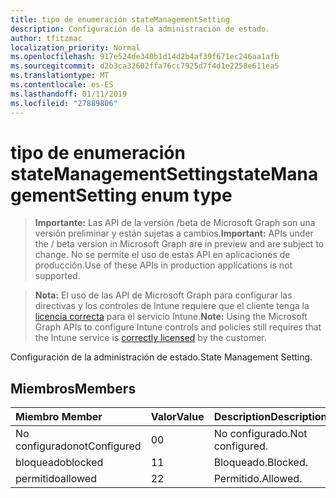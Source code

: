 ```yaml
---
title: tipo de enumeración stateManagementSetting
description: Configuración de la administración de estado.
author: tfitzmac
localization_priority: Normal
ms.openlocfilehash: 917e524de340b1d14d2b4af39f671ec246aa1afb
ms.sourcegitcommit: d2b3ca32602ffa76cc7925d7f4d1e2258e611ea5
ms.translationtype: MT
ms.contentlocale: es-ES
ms.lasthandoff: 01/11/2019
ms.locfileid: "27889806"
---
```

# <a name="statemanagementsetting-enum-type"></a><span data-ttu-id="b71b7-103">tipo de enumeración stateManagementSetting</span><span class="sxs-lookup"><span data-stu-id="b71b7-103">stateManagementSetting enum type</span></span>

> <span data-ttu-id="b71b7-104">**Importante:** Las API de la versión /beta de Microsoft Graph son una versión preliminar y están sujetas a cambios.</span><span class="sxs-lookup"><span data-stu-id="b71b7-104">**Important:** APIs under the / beta version in Microsoft Graph are in preview and are subject to change.</span></span> <span data-ttu-id="b71b7-105">No se permite el uso de estas API en aplicaciones de producción.</span><span class="sxs-lookup"><span data-stu-id="b71b7-105">Use of these APIs in production applications is not supported.</span></span>

> <span data-ttu-id="b71b7-106">**Nota:** El uso de las API de Microsoft Graph para configurar las directivas y los controles de Intune requiere que el cliente tenga la [licencia correcta](https://go.microsoft.com/fwlink/?linkid=839381) para el servicio Intune.</span><span class="sxs-lookup"><span data-stu-id="b71b7-106">**Note:** Using the Microsoft Graph APIs to configure Intune controls and policies still requires that the Intune service is [correctly licensed](https://go.microsoft.com/fwlink/?linkid=839381) by the customer.</span></span>

<span data-ttu-id="b71b7-107">Configuración de la administración de estado.</span><span class="sxs-lookup"><span data-stu-id="b71b7-107">State Management Setting.</span></span>
## <a name="members"></a><span data-ttu-id="b71b7-108">Miembros</span><span class="sxs-lookup"><span data-stu-id="b71b7-108">Members</span></span>
|<span data-ttu-id="b71b7-109">Miembro	</span><span class="sxs-lookup"><span data-stu-id="b71b7-109">Member</span></span>|<span data-ttu-id="b71b7-110">Valor</span><span class="sxs-lookup"><span data-stu-id="b71b7-110">Value</span></span>|<span data-ttu-id="b71b7-111">Description</span><span class="sxs-lookup"><span data-stu-id="b71b7-111">Description</span></span>|
|:---|:---|:---|
|<span data-ttu-id="b71b7-112">No configurado</span><span class="sxs-lookup"><span data-stu-id="b71b7-112">notConfigured</span></span>|<span data-ttu-id="b71b7-113">0</span><span class="sxs-lookup"><span data-stu-id="b71b7-113">0</span></span>|<span data-ttu-id="b71b7-114">No configurado.</span><span class="sxs-lookup"><span data-stu-id="b71b7-114">Not configured.</span></span>|
|<span data-ttu-id="b71b7-115">bloqueado</span><span class="sxs-lookup"><span data-stu-id="b71b7-115">blocked</span></span>|<span data-ttu-id="b71b7-116">1</span><span class="sxs-lookup"><span data-stu-id="b71b7-116">1</span></span>|<span data-ttu-id="b71b7-117">Bloqueado.</span><span class="sxs-lookup"><span data-stu-id="b71b7-117">Blocked.</span></span>|
|<span data-ttu-id="b71b7-118">permitido</span><span class="sxs-lookup"><span data-stu-id="b71b7-118">allowed</span></span>|<span data-ttu-id="b71b7-119">2</span><span class="sxs-lookup"><span data-stu-id="b71b7-119">2</span></span>|<span data-ttu-id="b71b7-120">Permitido.</span><span class="sxs-lookup"><span data-stu-id="b71b7-120">Allowed.</span></span>|





